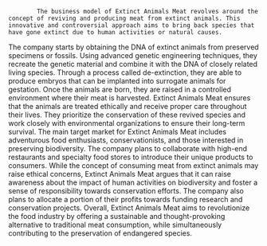 			The business model of Extinct Animals Meat revolves around the concept of reviving and producing meat from extinct animals. This innovative and controversial approach aims to bring back species that have gone extinct due to human activities or natural causes.
The company starts by obtaining the DNA of extinct animals from preserved specimens or fossils. Using advanced genetic engineering techniques, they recreate the genetic material and combine it with the DNA of closely related living species. Through a process called de-extinction, they are able to produce embryos that can be implanted into surrogate animals for gestation.
Once the animals are born, they are raised in a controlled environment where their meat is harvested. Extinct Animals Meat ensures that the animals are treated ethically and receive proper care throughout their lives. They prioritize the conservation of these revived species and work closely with environmental organizations to ensure their long-term survival.
The main target market for Extinct Animals Meat includes adventurous food enthusiasts, conservationists, and those interested in preserving biodiversity. The company plans to collaborate with high-end restaurants and specialty food stores to introduce their unique products to consumers.
While the concept of consuming meat from extinct animals may raise ethical concerns, Extinct Animals Meat argues that it can raise awareness about the impact of human activities on biodiversity and foster a sense of responsibility towards conservation efforts. The company also plans to allocate a portion of their profits towards funding research and conservation projects.
Overall, Extinct Animals Meat aims to revolutionize the food industry by offering a sustainable and thought-provoking alternative to traditional meat consumption, while simultaneously contributing to the preservation of endangered species.




















































































































































































































































































































































































































































































































































































































































































































































































































































































































































































































































































































































































































































































































































































































































































































































































































































































































































































































































































































































































































































































































